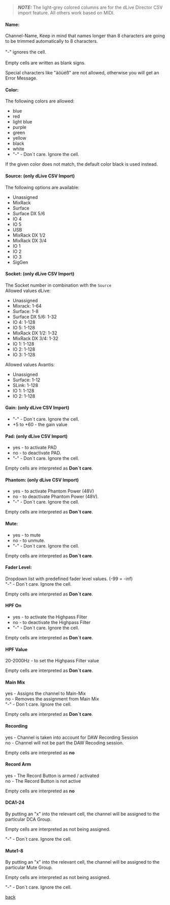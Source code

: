 > **_NOTE:_**  The light-grey colored columns are for the dLive Director CSV import feature. All others work based on MIDI.

#### Name: <br>
Channel-Name, Keep in mind that names longer than 8 characters are going to be trimmed automatically to 8 characters.
<br><br>
"-" ignores the cell. <br><br>
Empty cells are written as blank signs.<br>

Special characters like "äöüéß" are not allowed, otherwise you will get an Error Message.

#### Color: <br>

The following colors are allowed:
* blue
* red 
* light blue 
* purple 
* green 
* yellow 
* black
* white
* "-" - Don´t care. Ignore the cell. <br>

If the given color does not match, the default color black is used instead.

#### Source: (only dLive CSV Import) <br>
The following options are available:
* Unassigned
* MixRack
* Surface
* Surface DX 5/6
* IO 4
* IO 5
* USB
* MixRack DX 1/2
* MixRack DX 3/4
* IO 1
* IO 2
* IO 3
* SigGen

#### Socket: (only dLive CSV Import) <br>

The Socket number in combination with the `Source` <br>
Allowed values dLive:
* Unassigned
* Mixrack: 1-64
* Surface: 1-8
* Surface DX 5/6: 1-32
* IO 4: 1-128
* IO 5: 1-128
* MixRack DX 1/2: 1-32
* MixRack DX 3/4: 1-32
* IO 1: 1-128
* IO 2: 1-128
* IO 3: 1-128

Allowed values Avantis:
* Unassigned
* Surface: 1-12
* SLink: 1-128
* IO 1: 1-128
* IO 2: 1-128

#### Gain: (only dLive CSV Import) <br>

* "-" - Don´t care. Ignore the cell. <br>
* +5 to +60 - the gain value

#### Pad: (only dLive CSV Import) <br>
* yes - to activate PAD <br>
* no - to deactivate PAD. <br>
* "-" - Don´t care. Ignore the cell. <br>

Empty cells are interpreted as **Don´t care**.

#### Phantom: (only dLive CSV Import) <br>
* yes - to activate Phantom Power (48V) <br>
* no - to deactivate Phantom Power (48V). <br>
* "-" - Don´t care. Ignore the cell. <br>

Empty cells are interpreted as **Don´t care**.


#### Mute: <br>
* yes - to mute <br>
* no - to unmute. <br>
* "-" - Don´t care. Ignore the cell. <br>

Empty cells are interpreted as **Don´t care**.

#### Fader Level: <br>
Dropdown list with predefined fader level values. (-99 = -inf) <br>
"-" - Don´t care. Ignore the cell. <br>

Empty cells are interpreted as **Don´t care**.

#### HPF On
* yes - to activate the Highpass Filter <br>
* no - to deactivate the Highpass Filter <br>
* "-" - Don´t care. Ignore the cell. <br>

Empty cells are interpreted as **Don´t care**.

#### HPF Value
20-2000Hz - to set the Highpass Filter value

Empty cells are interpreted as **Don´t care**.

#### Main Mix
yes - Assigns the channel to Main-Mix <br>
no - Removes the assignment from Main Mix <br>
"-" - Don´t care. Ignore the cell. <br>

Empty cells are interpreted as **Don´t care**.

#### Recording
yes - Channel is taken into account for DAW Recording Session <br>
no - Channel will not be part the DAW Recoding session.

Empty cells are interpreted as **no**

#### Record Arm
yes - The Record Button is armed / activated <br>
no - The Record Button is not active

Empty cells are interpreted as **no**

#### DCA1-24
By putting an "x" into the relevant cell, the channel will be assigned to the particular DCA Group.

Empty cells are interpreted as not being assigned.

"-" - Don´t care. Ignore the cell. <br>

#### Mute1-8
By putting an "x" into the relevant cell, the channel will be assigned to the particular Mute Group.

Empty cells are interpreted as not being assigned.

"-" - Don´t care. Ignore the cell. <br>

[back](../../README.md)